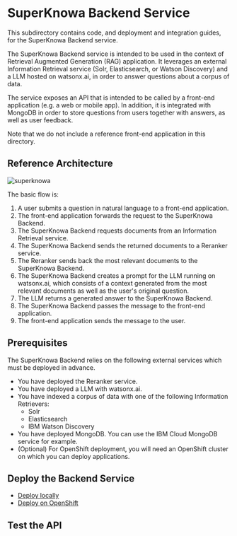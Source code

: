 # SuperKnowa Backend Service

This subdirectory contains code, and deployment and integration guides, for the SuperKnowa Backend service.

The SuperKnowa Backend service is intended to be used in the context of Retrieval Augmented Generation (RAG) application. It leverages an external Information Retrieval service (Solr, Elasticsearch, or Watson Discovery) and a LLM hosted on watsonx.ai, in order to answer 
questions about a corpus of data. 

The service exposes an API that is intended to be called by a front-end application (e.g. a web or mobile app). In addition, it is integrated with MongoDB in order to store questions from users together with answers, as well as user feedback.

Note that we do not include a reference front-end application in this directory.

## Reference Architecture

![superknowa](https://github.com/EnterpriseLLM/SuperKnowa/assets/111310676/278bced3-9253-4cf7-9b2f-0690b72a9f0b)

The basic flow is:

1. A user submits a question in natural language to a front-end application.
2. The front-end application forwards the request to the SuperKnowa Backend.
3. The SuperKnowa Backend requests documents from an Information Retrieval service.
4. The SuperKnowa Backend sends the returned documents to a Reranker service.
5. The Reranker sends back the most relevant documents to the SuperKnowa Backend.
6. The SuperKnowa Backend creates a prompt for the LLM running on watsonx.ai, which consists of a context generated from the most relevant documents as well as the user's original question.
7. The LLM returns a generated answer to the SuperKnowa Backend.
8. The SuperKnowa Backend passes the message to the front-end application.
9. The front-end application sends the message to the user.

## Prerequisites

The SuperKnowa Backend relies on the following external services which must be deployed in advance.

- You have deployed the Reranker service.
- You have deployed a LLM with watsonx.ai.
- You have indexed a corpus of data with one of the following Information Retrievers:
  - Solr
  - Elasticsearch
  - IBM Watson Discovery
- You have deployed MongoDB. You can use the IBM Cloud MongoDB service for example.
- (Optional) For OpenShift deployment, you will need an OpenShift cluster on which you can deploy applications.

## Deploy the Backend Service

- [Deploy locally](Backend/)
- [Deploy on OpenShift](Deployment/)

## Test the API
